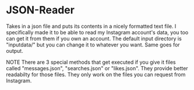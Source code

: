 # JSON-Reader
Takes in a json file and puts its contents in a nicely formatted text file. I specifically made it to be able to read my Instagram account's data, you too can get it from them if you own an account. The default input directory is "inputdata/" but you can change it to whatever you want. Same goes for output.

NOTE There are 3 special methods that get executed if you give it files called "messages.json", "searches.json" or "likes.json".
They provide better readabilty for those files. They only work on the files you can request from Instagram.
